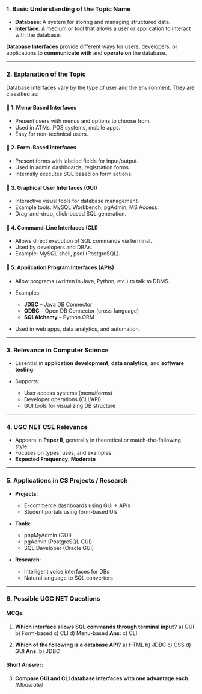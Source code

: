 ### 1. **Basic Understanding of the Topic Name**

* **Database**: A system for storing and managing structured data.
* **Interface**: A medium or tool that allows a user or application to interact with the database.

**Database Interfaces** provide different ways for users, developers, or applications to **communicate with** and **operate on** the database.

---

### 2. **Explanation of the Topic**

Database interfaces vary by the type of user and the environment. They are classified as:

#### 🔹 1. **Menu-Based Interfaces**

* Present users with menus and options to choose from.
* Used in ATMs, POS systems, mobile apps.
* Easy for non-technical users.

#### 🔹 2. **Form-Based Interfaces**

* Present forms with labeled fields for input/output.
* Used in admin dashboards, registration forms.
* Internally executes SQL based on form actions.

#### 🔹 3. **Graphical User Interfaces (GUI)**

* Interactive visual tools for database management.
* Example tools: MySQL Workbench, pgAdmin, MS Access.
* Drag-and-drop, click-based SQL generation.

#### 🔹 4. **Command-Line Interfaces (CLI)**

* Allows direct execution of SQL commands via terminal.
* Used by developers and DBAs.
* Example: MySQL shell, psql (PostgreSQL).

#### 🔹 5. **Application Program Interfaces (APIs)**

* Allow programs (written in Java, Python, etc.) to talk to DBMS.
* Examples:

  * **JDBC** – Java DB Connector
  * **ODBC** – Open DB Connector (cross-language)
  * **SQLAlchemy** – Python ORM
* Used in web apps, data analytics, and automation.

---

### 3. **Relevance in Computer Science**

* Essential in **application development**, **data analytics**, and **software testing**.
* Supports:

  * User access systems (menu/forms)
  * Developer operations (CLI/API)
  * GUI tools for visualizing DB structure

---

### 4. **UGC NET CSE Relevance**

* Appears in **Paper II**, generally in theoretical or match-the-following style.
* Focuses on types, uses, and examples.
* **Expected Frequency**: **Moderate**

---

### 5. **Applications in CS Projects / Research**

* **Projects**:

  * E-commerce dashboards using GUI + APIs
  * Student portals using form-based UIs
* **Tools**:

  * phpMyAdmin (GUI)
  * pgAdmin (PostgreSQL GUI)
  * SQL Developer (Oracle GUI)
* **Research**:

  * Intelligent voice interfaces for DBs
  * Natural language to SQL converters

---

### 6. **Possible UGC NET Questions**

#### MCQs:

1. **Which interface allows SQL commands through terminal input?**
   a) GUI
   b) Form-based
   c) CLI
   d) Menu-based
   **Ans**: c) CLI

2. **Which of the following is a database API?**
   a) HTML
   b) JDBC
   c) CSS
   d) GUI
   **Ans**: b) JDBC

#### Short Answer:

3. **Compare GUI and CLI database interfaces with one advantage each.** *\[Moderate]*


